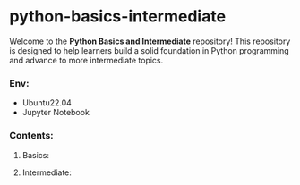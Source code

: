 # python-basics-intermediate
Welcome to the **Python Basics and Intermediate** repository! This repository is designed to help learners build a solid foundation in Python programming and advance to more intermediate topics.

### Env:

* Ubuntu22.04
* Jupyter Notebook

### Contents:

1. Basics:


2. Intermediate:
